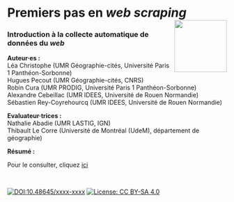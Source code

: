 # Premiers pas en *web scraping* [<img src="https://rzine.fr/assets/img/rzine.png"  align="right" width="120"/>](http://rzine.fr/)
### Introduction à la collecte automatique de données du *web*

**Auteur·es :**     
Léa Christophe (UMR Géographie-cités, Université Paris 1 Panthéon-Sorbonne)    
Hugues Pecout (UMR Géographie-cités, CNRS)    
Robin Cura (UMR PRODIG, Université Paris 1 Panthéon-Sorbonne)   
Alexandre Cebeillac (UMR IDEES, Université de Rouen Normandie)   
Sébastien Rey-Coyrehourcq (UMR IDEES, Université de Rouen Normandie)   

**Evaluateur·trices :**   
Nathalie Abadie (UMR LASTIG, IGN)   
Thibault Le Corre (Université de Montréal (UdeM), département de géographie)   

**Résumé :**  



Pour le consulter, cliquez [ici](https://rzine-reviews.github.io/rzine_webscraping/)

<br/>  

[![DOI:10.48645/xxxx-xxxx](https://zenodo.org/badge/DOI/10.48645/xxxx-xxxx.svg)](https://doi.org/10.48645/xxxx-xxxx)
[![License: CC BY-SA 4.0](https://img.shields.io/badge/License-CC%20BY--SA%204.0-lightgrey.svg)](http://creativecommons.org/licenses/by-sa/4.0/)




